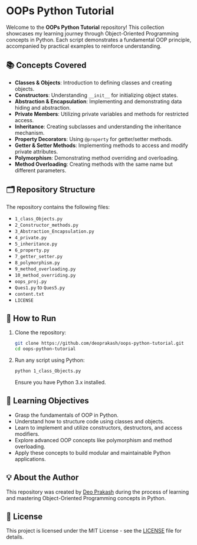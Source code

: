 
# OOPs Python Tutorial

Welcome to the **OOPs Python Tutorial** repository! This collection showcases my learning journey through Object-Oriented Programming concepts in Python. Each script demonstrates a fundamental OOP principle, accompanied by practical examples to reinforce understanding.

## 📚 Concepts Covered

- **Classes & Objects**: Introduction to defining classes and creating objects.  
- **Constructors**: Understanding `__init__` for initializing object states.  
- **Abstraction & Encapsulation**: Implementing and demonstrating data hiding and abstraction.  
- **Private Members**: Utilizing private variables and methods for restricted access.  
- **Inheritance**: Creating subclasses and understanding the inheritance mechanism.  
- **Property Decorators**: Using `@property` for getter/setter methods.  
- **Getter & Setter Methods**: Implementing methods to access and modify private attributes.  
- **Polymorphism**: Demonstrating method overriding and overloading.  
- **Method Overloading**: Creating methods with the same name but different parameters.  

## 🗂️ Repository Structure

The repository contains the following files:

- `1_class_Objects.py`  
- `2_Constructor_methods.py`  
- `3_Abstraction_Encapsulation.py`  
- `4_private.py`  
- `5_inheritance.py`  
- `6_property.py`  
- `7_getter_setter.py`  
- `8_polymorphism.py`  
- `9_method_overloading.py`  
- `10_method_overriding.py`  
- `oops_proj.py`  
- `Ques1.py` to `Ques5.py`  
- `content.txt`  
- `LICENSE`  

## 🚀 How to Run

1. Clone the repository:
   ```bash
   git clone https://github.com/deoprakash/oops-python-tutorial.git
   cd oops-python-tutorial
   ```

2. Run any script using Python:
   ```bash
   python 1_class_Objects.py
   ```

   Ensure you have Python 3.x installed.

## 🧠 Learning Objectives

- Grasp the fundamentals of OOP in Python.  
- Understand how to structure code using classes and objects.  
- Learn to implement and utilize constructors, destructors, and access modifiers.  
- Explore advanced OOP concepts like polymorphism and method overloading.  
- Apply these concepts to build modular and maintainable Python applications.  

## 💡 About the Author

This repository was created by [Deo Prakash](https://github.com/deoprakash) during the process of learning and mastering Object-Oriented Programming concepts in Python.

## 📄 License

This project is licensed under the MIT License - see the [LICENSE](LICENSE) file for details.
